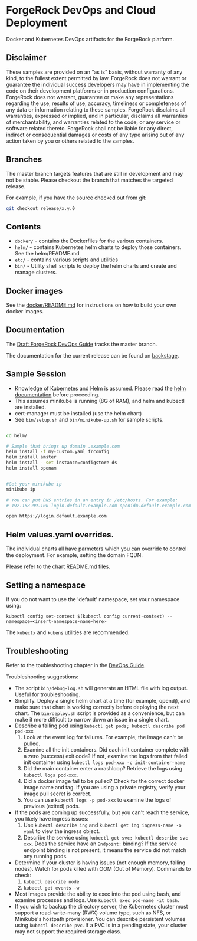# ForgeRock DevOps and Cloud Deployment 

Docker and Kubernetes DevOps artifacts for the ForgeRock platform. 

## Disclaimer 

These samples are provided on an “as is” basis, without warranty of any kind, to the fullest extent
permitted by law. ForgeRock does not warrant or guarantee the individual success developers
may have in implementing the code on their development platforms or in
production configurations. ForgeRock does not warrant, guarantee or make any representations
regarding the use, results of use, accuracy, timeliness or completeness of any data or
information relating to these samples. ForgeRock disclaims all warranties, expressed or implied, and
in particular, disclaims all warranties of merchantability, and warranties related to the code, or any
service or software related thereto. ForgeRock shall not be liable for any direct, indirect or
consequential damages or costs of any type arising out of any action taken by you or others related
to the samples.

## Branches

The master branch targets
features that are still in development and may not be stable. Please checkout the 
 branch that matches the targeted release.


For example, if you have the source checked out from git:

```bash
git checkout release/x.y.0 
```


## Contents 

* `docker/` -  contains the Dockerfiles for the various containers.
* `helm/` - contains Kubernetes helm charts to deploy those containers. See the helm/README.md
* `etc/` - contains various scripts and utilities
* `bin/`  - Utility shell scripts to deploy the helm charts and create and manage clusters.

## Docker images 

See the [docker/README.md](docker/README.md) for instructions on how to build your own docker images.

## Documentation 

The [Draft ForgeRock DevOps Guide](https://ea.forgerock.com/docs/platform/devops-guide/index.html)
tracks the master branch.

The documentation for the current release can be found on 
[backstage](https://backstage.forgerock.com/docs/platform).

## Sample Session

* Knowledge of Kubernetes and Helm is assumed. Please read
the [helm documentation](https://github.com/kubernetes/helm/blob/master/docs/index.md) before proceeding.
* This assumes minikube is running (8G of RAM), and helm and kubectl are installed.
* cert-manager must be installed (use the helm chart)
* See `bin/setup.sh` and `bin/minikube-up.sh` for sample scripts.

```sh

cd helm/

# Sample that brings up domain .example.com
helm install -f my-custom.yaml frconfig
helm install amster
helm install --set instance=configstore ds
helm install openam


#Get your minikube ip
minikube ip

# You can put DNS entries in an entry in /etc/hosts. For example:
# 192.168.99.100 login.default.example.com openidm.default.example.com openig.default.example.com

open https://login.default.example.com

```

## Helm values.yaml overrides.

The individual charts all have parmeters which you can override to control the deployment. For example,
setting the domain FQDN. 

Please refer to the chart README.md files.


## Setting a namespace

If you do not want to use the 'default' namespace, set your namespace using:

```
kubectl config set-context $(kubectl config current-context) --namespace=<insert-namespace-name-here>
```

The `kubectx` and `kubens` utilities are recommended.

## Troubleshooting

Refer to the toubleshooting chapter in the [DevOps Guide](https://backstage.forgerock.com/docs/platform/6/devops-guide/#chap-devops-troubleshoot).

Troubleshooting suggestions:

* The script `bin/debug-log.sh` will generate an HTML file with log output. Useful for troubleshooting.
* Simplify. Deploy a single helm chart at a time (for example, opendj), and make sure that chart is working correctly before deploying the next chart. The `bin/deploy.sh` script is provided as a convenience, but can make it more difficult to narrow down an issue in a single chart. 
* Describe a failing pod using `kubectl get pods; kubectl describe pod pod-xxx`
    1. Look at the event log for failures. For example, the image can't be pulled.
    2. Examine all the init containers. Did each init container complete with a zero (success) exit code? If not, examine the logs from that failed init container using `kubectl logs pod-xxx -c init-container-name`
    3. Did the main container enter a crashloop? Retrieve the logs using `kubectl logs pod-xxx`.
    4. Did a docker image fail to be pulled?  Check for the correct docker image name and tag. If you are using a private registry, verify your image pull secret is correct.
    5. You can use `kubectl logs -p pod-xxx` to examine the logs of previous (exited) pods.
* If the pods are coming up successfully, but you can't reach the service, you likely have ingress issues:
    1. Use `kubectl describe ing` and `kubectl get ing ingress-name -o yaml` to view the ingress object.
    2. Describe the service using `kubectl get svc; kubectl describe svc xxx`.  Does the service have an `Endpoint:` binding? If the service endpoint binding is not present, it means the service did not match any running pods.
* Determine if your cluster is having issues (not enough memory, failing nodes). Watch for pods killed with OOM (Out of Memory). Commands to check:
    1. `kubectl describe node`
    2. `kubectl get events -w`
* Most images provide the ability to exec into the pod using bash, and examine processes and logs.  Use `kubectl exec pod-name -it bash`.
* If you wish to backup the directory server, the Kubernetes cluster must support a read-write-many (RWX) volume type, such as NFS, or Minikube's hostpath provisioner. You can describe persistent volumes using `kubectl describe pvc`. If a PVC is in a pending state, your cluster may not support the required storage class.
